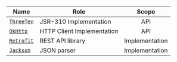 | Name              | Role                          | Scope          |
|-------------------|-------------------------------|:--------------:|
| [`ThreeTen`]      | JSR-310 Implementation        | API            |
| [`OkHttp`]        | HTTP Client Implementation    | API            |
| [`Retrofit`]      | REST API library              | Implementation |
| [`Jackson`]       | JSON parser                   | Implementation |

[`ThreeTen`]: https://github.com/JakeWharton/ThreeTenABP
[`OkHttp`]: https://square.github.io/okhttp/
[`Retrofit`]: https://square.github.io/retrofit/
[`Jackson`]: https://github.com/FasterXML/jackson
